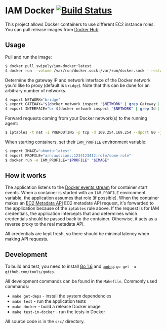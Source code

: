 # IAM Docker [![Build Status](https://travis-ci.org/swipely/iam-docker.svg?branch=master)](https://travis-ci.org/swipely/iam-docker)

This project allows Docker containers to use different EC2 instance roles.
You can pull release images from [Docker Hub](https://hub.docker.com/r/swipely/iam-docker/).

## Usage

Pull and run the image:

```bash
$ docker pull swipely/iam-docker:latest
$ docker run --volume /var/run/docker.sock:/var/run/docker.sock --restart=always swipely/iam-docker:latest
```

Determine the gateway IP and network interface of the Docker network you'd like to proxy (default is `bridge`).
Note that this can be done for an arbitrary number of networks.

```bash
$ export NETWORK="bridge"
$ export GATEWAY="$(docker network inspect "$NETWORK" | grep Gateway | cut -d '"' -f 4)"
$ export INTERFACE="br-$(docker network inspect "$NETWORK" | grep Id | cut -d '"' -f 4 | head -c 12)"
```

Forward requests coming from your Docker network(s) to the running agent:

```bash
$ iptables -t nat -I PREROUTING -p tcp -d 169.254.169.254 --dport 80 -j DNAT --to-destination "$GATEWAY":8080 -i "$INTERFACE"
```

When starting containers, set their `IAM_PROFILE` environment variable:

```bash
$ export IMAGE="ubuntu:latest"
$ export PROFILE="arn:aws:iam::1234123412:role/some-role"
$ docker run -e IAM_PROFILE="$PROFILE" "$IMAGE"
```

## How it works

The application listens to the [Docker events stream](https://docs.docker.com/engine/reference/commandline/events/) for container start events.
When a container is started with an `IAM_PROFILE` environment variable, the application assumes that role (if possible).
When the container makes an [EC2 Metadata API](http://docs.aws.amazon.com/AWSEC2/latest/UserGuide/ec2-instance-metadata.html) EC2 metadata API request, it's forwarded to the application because of the `iptables` rule above.
If the request is for IAM credentials, the application intercepts that and determines which credentials should be passed back to the container.
Otherwise, it acts as a reverse proxy to the real metadata API.

All credentials are kept fresh, so there should be minimal latency when making API requests.

## Development

To build and test, you need to install [Go 1.6](https://golang.org/doc/go1.6) and [`godep`](https://github.com/tools/godep): `go get -u github.com/tools/godep`.

All development commands can be found in the `Makefile`.
Commonly used commands:

* `make get-deps` - install the system dependencies
* `make test` - run the application tests
* `make docker` - build a release Docker image
* `make test-in-docker` - run the tests in Docker

All source code is in the `src/` directory.
